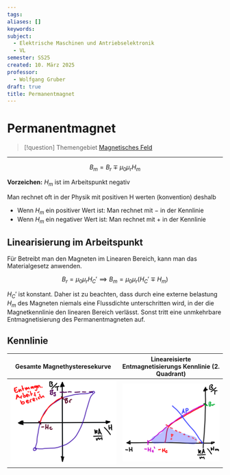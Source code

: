 ```yaml
---
tags: 
aliases: []
keywords: 
subject:
  - Elektrische Maschinen und Antriebselektronik
  - VL
semester: SS25
created: 10. März 2025
professor:
  - Wolfgang Gruber
draft: true
title: Permanentmagnet
---
```

 
# Permanentmagnet

> [!question] Themengebiet [Magnetisches Feld](../Elektrotechnik/Magnetisches%20Feld.md)

---
$$ B_{m} = B_{r} \mp \mu_{0}\mu_{r}H_{m} $$

**Vorzeichen:** $H_{m}$ ist im Arbeitspunkt negativ

Man rechnet oft in der Physik mit positiven H werten (konvention) deshalb 

- Wenn $H_{m}$ ein positiver Wert ist: Man rechnet mit $-$ in der Kennlinie
- Wenn $H_{m}$ ein negativer Wert ist: Man rechnet mit $+$ in der Kennlinie

## Linearisierung im Arbeitspunkt

Für Betreibt man den Magneten im Linearen Bereich, kann man das Materialgesetz anwenden.

$$ B_r = \mu_{0}\mu_{r}H_{C}' \implies B_{m} = \mu_{0}\mu_{r}(H_{C}' \mp H_{m}) $$

$H_{C}'$ ist konstant. Daher ist zu beachten, dass durch eine externe belastung $H_{m}$ des Magneten niemals eine Flussdichte unterschritten wird, in der die Magnetkennlinie den linearen Bereich verlässt. Sonst tritt eine unmkehrbare Entmagnetisierung des Permanentmagneten auf.

## Kennlinie

| Gesamte Magnethysteresekurve                 | **Lineareisierte** Entmagnetisierungs Kennlinie (2. Quadrant) |
| -------------------------------------------- | ------------------------------------------------------------- |
| ![invert_dark\|400](../assets/EntMagnKL.png) | ![invert_dark\|400](../assets/EntMagnKL2.png)                 |
